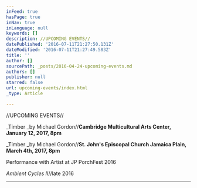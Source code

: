```yaml
---
inFeed: true
hasPage: true
inNav: true
inLanguage: null
keywords: []
description: //UPCOMING EVENTS//
datePublished: '2016-07-11T21:27:50.131Z'
dateModified: '2016-07-11T21:27:49.583Z'
title: ''
author: []
sourcePath: _posts/2016-04-24-upcoming-events.md
authors: []
publisher: null
starred: false
url: upcoming-events/index.html
_type: Article

---
```

//UPCOMING EVENTS//

_Timber _by Michael Gordon//**Cambridge Multicultural Arts Center, January 12, 2017, 8pm**

_Timber _by Michael Gordon//**St. John's Episcopal Church Jamaica Plain, March 4th, 2017, 8pm**

Performance with Artist at JP PorchFest 2016

_Ambient Cycles II_//late 2016

****